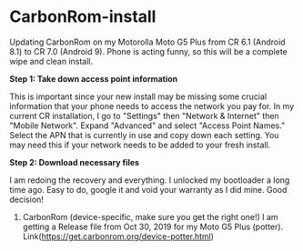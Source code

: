 # CarbonRom-install
Updating CarbonRom on my Motorolla Moto G5 Plus from CR 6.1 (Android 8.1) to CR 7.0 (Android 9). Phone is acting funny, so this will be a complete wipe and clean install.


**Step 1: Take down access point information**  

This is important since your new install may be missing some crucial information that your phone needs to access the network you pay for. In my current CR installation, I go to "Settings" then "Network & Internet" then "Mobile Network". Expand "Advanced" and select "Access Point Names." Select the APN that is currently in use and copy down each setting. You may need this if your network needs to be added to your fresh install.  

**Step 2: Download necessary files**  

I am redoing the recovery and everything. I unlocked my bootloader a long time ago. Easy to do, google it and void your warranty as I did mine. Good decision!  

  1) CarbonRom (device-specific, make sure you get the right one!) I am getting a Release file from Oct 30, 2019 for my Moto G5 Plus (potter). Link(https://get.carbonrom.org/device-potter.html)
